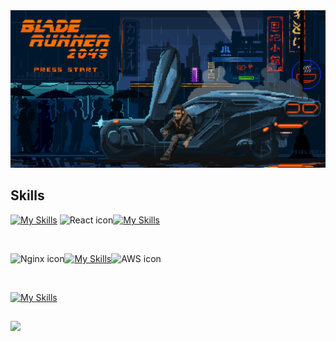 <img width="1834" alt="Banner" src="https://github.com/jeevannn0/jeevannn0/blob/main/pixel-jeff-blade-runner.gif"> 



## Skills

[![My Skills](https://skillicons.dev/icons?i=js,jquery,nextjs,remix&perline=12)](https://portfolio-2ip.pages.dev/) <img src="https://techstack-generator.vercel.app/react-icon.svg" alt="React icon" width="50" height="50" />[![My Skills](https://skillicons.dev/icons?i=vite,figma,xd,threejs&perline=12)](https://portfolio-2ip.pages.dev/)



<br/>

<img src="https://techstack-generator.vercel.app/nginx-icon.svg" alt="Nginx icon" width="50" height="50" />[![My Skills](https://skillicons.dev/icons?i=supabase,mongodb,cloudflare,solidity&per&perline=12)](https://portfolio-2ip.pages.dev/)<img src="https://techstack-generator.vercel.app/aws-icon.svg" alt="AWS icon" width="50" height="50" />
  

<br/>

[![My Skills](https://skillicons.dev/icons?i=ps,pr,ae,vercel&perline=12)](https://portfolio-2ip.pages.dev/)


## 
[![](https://spotify-github-profile.vercel.app/api/view?uid=3dq52i7or7d8gagkzlq9muice&cover_image=true&theme=natemoo-re&show_offline=false&background_color=121212&interchange=false&bar_color=a64eb1&bar_color_cover=false)](https://open.spotify.com/)


<!-- ![](http://github-profile-summary-cards.vercel.app/api/cards/profile-details?username=Mohnish2004&theme=bear)

![](http://github-profile-summary-cards.vercel.app/api/cards/stats?username=Mohnish2004&theme=bear)&nbsp;![](http://github-profile-summary-cards.vercel.app/api/cards/productive-time?username=Mohnish2004&theme=bear&utcOffset=8)
--!>
























<!-- 
- 🔭 I’m currently working on ...
- 🌱 I’m currently learning ...
- 👯 I’m looking to collaborate on ...
- 🤔 I’m looking for help with ...
- 💬 Ask me about ...
- 📫 How to reach me: ...
- 😄 Pronouns: ...
- ⚡ Fun fact: ... -->

